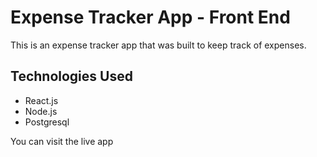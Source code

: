 <h1>Expense Tracker App - Front End</h1>

<p>This is an expense tracker app that was built to keep track of expenses.</p>

<h2>Technologies Used</h2>

<p>
  <ul>
    <li>React.js</li>
    <li>Node.js</li>
    <li>Postgresql</li>
  </ul>
</p>

<p>You can visit the live app <a href='https://expense.moesprojects.com>Here</a></p>
  
<h2>Screenshots of the App</h2>

<h3>Landing Page</h3>



<h3>Login Page</h3>



<h3>Registration Page</h3>



<h3>Expenses Page</h3>

